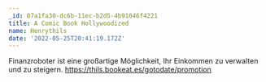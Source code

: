 ```yaml
---
_id: 07a1fa30-dc6b-11ec-b2d5-4b91046f4221
title: A Comic Book Hollywoodized
name: Henrythils
date: '2022-05-25T20:41:19.172Z'
---
```

Finanzroboter ist eine großartige Möglichkeit, Ihr Einkommen zu verwalten und zu steigern. https://thils.bookeat.es/gotodate/promotion
